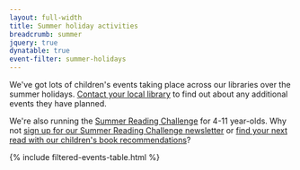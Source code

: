 ```yaml
---
layout: full-width
title: Summer holiday activities
breadcrumb: summer
jquery: true
dynatable: true
event-filter: summer-holidays
---
```


We've got lots of children's events taking place across our libraries over the summer holidays. [Contact your local library](/libraries/) to find out about any additional events they have planned.

We're also running the [Summer Reading Challenge](/src/) for 4-11 year-olds. Why not [sign up for our Summer Reading Challenge newsletter](/events-activities/summer-holidays/summer-reading-challenge/sign-up/) or [find your next read with our children's book recommendations](/parents-carers-and-children/childrens-ya-books/)?

{% include filtered-events-table.html %}
